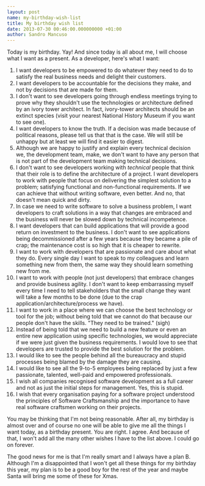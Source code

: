 ```yaml
--- 
layout: post 
name: my-birthday-wish-list 
title: My birthday wish list 
date: 2013-07-30 00:46:00.000000000 +01:00 
author: Sandro Mancuso
---
```


Today is my birthday. Yay! And since today is all about me, I will
choose what I want as a present. As a developer, here's what I want:


1.  I want developers to be empowered to do whatever they need to do to
    satisfy the real business needs and delight their customers.
2.  I want developers to be accountable for the decisions they make, and
    not by decisions that are made for them. 
3.  I don't want to see developers going through endless meetings trying
    to prove why they shouldn't use the technologies or architecture
    defined by an ivory tower architect. In fact, ivory-tower architects
    should be an extinct species (visit your nearest National History
    Museum if you want to see one). 
4.  I want developers to know the truth. If a decision was made because
    of political reasons, please tell us that that is the case. We will
    still be unhappy but at least we will find it easier to digest. 
5.  Although we are happy to justify and explain every technical
    decision we, the development team, make, we don't want to have any
    person that is not part of the development team making technical
    decisions. 
6.  I don't want to see developers working with *technical* people that
    think that their role is to define the architecture of a project. I
    want developers to work with people that focus on delivering the
    simplest solution to a problem; satisfying functional and
    non-functional requirements. If we can achieve that without writing
    software, even better. And no, that doesn't mean quick and dirty.
7.  In case we need to write software to solve a business problem, I
    want developers to craft solutions in a way that changes are
    embraced and the business will never be slowed down by technical
    incompetence.
8.  I want developers that can build applications that will provide a
    good return on investment to the business. I don't want to see
    applications being decommissioned after a few years because they
    became a pile of crap; the maintenance cost is so high that it is
    cheaper to rewrite. 
9.  I want to work with developers that are passionate and care about
    what they do. Every single day I want to speak to my colleagues and
    learn something new from them, the same way they should learn
    something new from me. 
10. I want to work with people (not just developers) that embrace
    changes and provide business agility. I don't want to keep
    embarrassing myself every time I need to tell stakeholders that the
    small change they want will take a few months to be done (due to the
    crap application/architecture/process we have). 
11. I want to work in a place where we can choose the best technology or
    tool for the job; without being told that we cannot do that because
    our people don't have the skills. "They need to be trained." (sigh)
12. Instead of being told that we need to build a new feature or even an
    entire new application using specific technologies, we would
    appreciate if we were just given the business requirements. I would
    love to see that developers are trusted to provide the best solution
    for the problem.
13. I would like to see the people behind all the bureaucracy and stupid
    processes being blamed by the damage they are causing. 
14. I would like to see all the 9-to-5 employees being replaced by just
    a few passionate, talented, well-paid and empowered professionals. 
15. I wish all companies recognised software development as a full
    career and not as just the initial steps for management. Yes, this
    is stupid.
16. I wish that every organisation paying for a software project
    understood the principles of Software Craftsmanship and the
    importance to have real software craftsmen working on their
    projects. 

You may be thinking that I'm not being reasonable. After all, my
birthday is almost over and of course no one will be able to give me all
the things I want today, as a birthday present. You are right. I agree.
And because of that, I won't add all the many other wishes I have to the
list above. I could go on forever. 

The good news for me is that I'm really smart and I always have a plan
B. Although I'm a disappointed that I won't get all these things for my
birthday this year, my plan is to be a good boy for the rest of the year
and maybe Santa will bring me some of these for Xmas.
